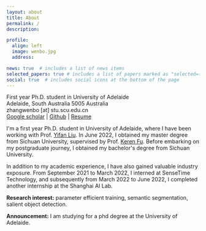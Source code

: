 ```yaml
---
layout: about
title: About
permalink: /
description: 

profile:
  align: left
  image: wenbo.jpg
  address: 

news: true  # includes a list of news items
selected_papers: true # includes a list of papers marked as "selected={true}"
social: true  # includes social icons at the bottom of the page
---
```


First year Ph.D. student in University of Adelaide <br>
Adelaide, South Australia 5005 Australia<br>
zhangwenbo [at] stu.scu.edu.cn <br>
[Google scholar](https://scholar.google.com/citations?hl=en&user=A-qS5eYAAAAJ) | [Github](https://github.com/zwbx) | [Resume](https://) 

I'm a first year Ph.D. student in University of Adelaide, where I have been working with Prof. [Yifan Liu](https://irfanicmll.github.io/). In June 2022, I obtained my master degree from Sichuan University, supervised by Prof. [Keren Fu](http://www.kerenfu.top/). Before embarking on my postgraduate journey, I obtained my bachelor's degree from Sichuan University.

In addition to my academic experience, I have also gained valuable industry exposure. From September 2021 to March 2022, I interned at SenseTime Technology, and subsequently from March 2022 to June 2022, I completed another internship at the Shanghai AI Lab.

**Research interest:** parameter efficient training, semantic segmentation, salient object detection.


**Announcement:** I am studying for a phd degree at the University of Adelaide.


